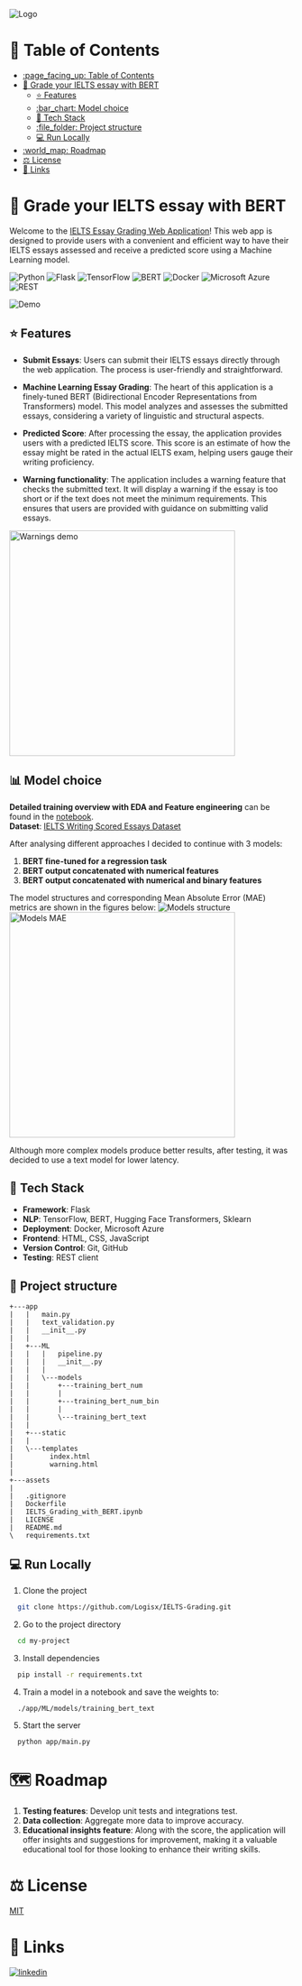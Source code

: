 ![Logo](https://github.com/Logisx/IELTS-Grading/blob/main/assets/deepessay-high-resolution-color-logo.png?raw=true)

# :page_facing_up: Table of Contents 

- [:page\_facing\_up: Table of Contents](#page_facing_up-table-of-contents)
- [:rocket: Grade your IELTS essay with BERT](#rocket-grade-your-ielts-essay-with-bert)
  - [:star: Features](#star-features)
  - [:bar\_chart: Model choice](#bar_chart-model-choice)
  - [:toolbox: Tech Stack](#toolbox-tech-stack)
  - [:file\_folder: Project structure](#file_folder-project-structure)
  - [:computer: Run Locally](#computer-run-locally)
- [:world\_map: Roadmap](#world_map-roadmap)
- [⚖️ License](#️-license)
- [🔗 Links](#-links)
# :rocket: Grade your IELTS essay with BERT

Welcome to the [IELTS Essay Grading Web Application](https://ielts-grading.azurewebsites.net/)! This web app is designed to provide users with a convenient and efficient way to have their IELTS essays assessed and receive a predicted score using a Machine Learning model.


![Python](https://img.shields.io/badge/Python-3.11-blue)
![Flask](https://img.shields.io/badge/Flask-2.3-green)
![TensorFlow](https://img.shields.io/badge/TensorFlow-2.14-orange)
![BERT](https://img.shields.io/badge/BERT-NLP-ff6600)
![Docker](https://img.shields.io/badge/Docker-24.0-blue)
![Microsoft Azure](https://img.shields.io/badge/Microsoft%20Azure-Cloud-0089D6)
![REST](https://img.shields.io/badge/REST-API-5b68d6)


![Demo](https://github.com/Logisx/IELTS-Grading/blob/main/assets/Demo.gif?raw=true)


## :star: Features
- **Submit Essays**: Users can submit their IELTS essays directly through the web application. The process is user-friendly and straightforward.

- **Machine Learning Essay Grading**: The heart of this application is a finely-tuned BERT (Bidirectional Encoder Representations from Transformers) model. This model analyzes and assesses the submitted essays, considering a variety of linguistic and structural aspects.

- **Predicted Score**: After processing the essay, the application provides users with a predicted IELTS score. This score is an estimate of how the essay might be rated in the actual IELTS exam, helping users gauge their writing proficiency.

- **Warning functionality**: The application includes a warning feature that checks the submitted text. It will display a warning if the essay is too short or if the text does not meet the minimum requirements. This ensures that users are provided with guidance on submitting valid essays.
<img src="https://github.com/Logisx/IELTS-Grading/blob/main/assets/Warnings_demo.gif?raw=true" width="400" alt="Warnings demo">

## :bar_chart: Model choice
**Detailed training overview with EDA and Feature engineering** can be found in the [notebook](https://github.com/Logisx/IELTS-Grading/blob/main/IELTS_Grading_with_BERT.ipynb).\
**Dataset**: [IELTS Writing Scored Essays Dataset
](https://www.kaggle.com/datasets/mazlumi/ielts-writing-scored-essays-dataset)

After analysing different approaches I decided to continue with 3 models:
1. **BERT fine-tuned for a regression task**
2. **BERT output concatenated with numerical features**
3. **BERT output concatenated with numerical and binary features**
  
The model structures and corresponding Mean Absolute Error (MAE) metrics are shown in the figures below:
![Models structure](https://github.com/Logisx/IELTS-Grading/blob/main/assets/Model_structure_white.png?raw=true)
<img src="https://github.com/Logisx/IELTS-Grading/blob/main/assets/models_mae.png?raw=true" width="400" alt="Models MAE"> 

Although more complex models produce better results, after testing, it was decided to use a text model for lower latency.


## :toolbox: Tech Stack

- **Framework**: Flask
- **NLP**: TensorFlow, BERT, Hugging Face Transformers, Sklearn
- **Deployment**: Docker, Microsoft Azure
- **Frontend**: HTML, CSS, JavaScript
- **Version Control**: Git, GitHub
- **Testing**: REST client

## :file_folder: Project structure
```
+---app
|   |   main.py
|   |   text_validation.py
|   |   __init__.py
|   |
|   +---ML
|   |   |   pipeline.py
|   |   |   __init__.py
|   |   |
|   |   \---models
|   |       +---training_bert_num
|   |       |
|   |       +---training_bert_num_bin
|   |       |
|   |       \---training_bert_text
|   |   
|   +---static
|   |
|   \---templates
|         index.html
|         warning.html
|   
+---assets
|
|   .gitignore
|   Dockerfile
|   IELTS_Grading_with_BERT.ipynb
|   LICENSE
|   README.md
\   requirements.txt
```

## :computer: Run Locally

1. Clone the project

```bash
  git clone https://github.com/Logisx/IELTS-Grading.git
```

2. Go to the project directory

```bash
  cd my-project
```

3. Install dependencies

```bash
  pip install -r requirements.txt
```

4. Train a model in a notebook and save the weights to:
```bash
  ./app/ML/models/training_bert_text
```
5. Start the server

```bash
  python app/main.py
```

# :world_map: Roadmap

1. **Testing features**: Develop unit tests and integrations test.
2. **Data collection**: Aggregate more data to improve accuracy.
3. **Educational insights feature**: Along with the score, the application will offer insights and suggestions for improvement, making it a valuable educational tool for those looking to enhance their writing skills.


# ⚖️ License

[MIT](https://github.com/Logisx/DeepEssay/blob/main/LICENSE)


# 🔗 Links
[![linkedin](https://img.shields.io/badge/linkedin-0A66C2?style=for-the-badge&logo=linkedin&logoColor=white)](https://www.linkedin.com/in/aleksandrshishkov)

